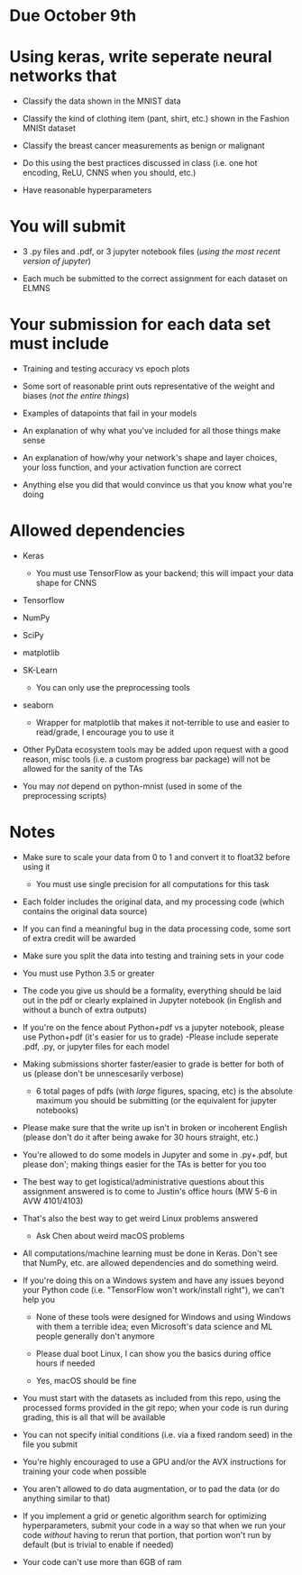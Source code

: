 # Due October 9th

# Using keras, write seperate neural networks that

* Classify the data shown in the MNIST data

* Classify the kind of clothing item (pant, shirt, etc.) shown in the Fashion MNISt dataset

* Classify the breast cancer measurements as benign or malignant

* Do this using the best practices discussed in class (i.e. one hot encoding, ReLU, CNNS when you should, etc.)

* Have reasonable hyperparameters

# You will submit

* 3 .py files and .pdf, or 3 jupyter notebook files (*using the most recent version of jupyter*)

* Each much be submitted to the correct assignment for each dataset on ELMNS

# Your submission for each data set must include

* Training and testing accuracy vs epoch plots

* Some sort of reasonable print outs representative of the weight and biases (*not the entire things*)

* Examples of datapoints that fail in your models

* An explanation of why what you've included for all those things make sense

* An explanation of how/why your network's shape and layer choices, your loss function, and your activation function are correct

* Anything else you did that would convince us that you know what you're doing

# Allowed dependencies

* Keras 

  * You must use TensorFlow as your backend; this will impact your data shape for CNNS

* Tensorflow

* NumPy

* SciPy

* matplotlib

* SK-Learn 
  * You can only use the preprocessing tools

* seaborn 

  * Wrapper for matplotlib that makes it not-terrible to use and easier to read/grade, I encourage you to use it

* Other PyData ecosystem tools may be added upon request with a good reason, misc tools (i.e. a custom progress bar package) will not be allowed for the sanity of the TAs

* You may *not* depend on python-mnist (used in some of the preprocessing scripts)

# Notes

* Make sure to scale your data from 0 to 1 and convert it to float32 before using it

  * You must use single precision for all computations for this task

* Each folder includes the original data, and my processing code (which contains the original data source)

* If you can find a meaningful bug in the data processing code, some sort of extra credit will be awarded

* Make sure you split the data into testing and training sets in your code

* You must use Python 3.5 or greater

* The code you give us should be a formality, everything should be laid out in the pdf or clearly explained in Jupyter notebook (in English and without a bunch of extra outputs)

* If you're on the fence about Python+pdf vs a jupyter notebook, please use Python+pdf (it's easier for us to grade)
-Please include seperate .pdf, .py, or jupyter files for each model

* Making submissions shorter faster/easier to grade is better for both of us (please don't be unnescesarily verbose)

  * 6 total pages of pdfs (with *large* figures, spacing, etc) is the absolute maximum you should be submitting (or the equivalent for jupyter notebooks)
  
* Please make sure that the write up isn't in broken or incoherent English (please don't do it after being awake for 30 hours straight, etc.)

* You're allowed to do some models in Jupyter and some in .py+.pdf, but please don'; making things easier for the TAs is better for you too

* The best way to get logistical/administrative questions about this assignment answered is to come to Justin's office hours (MW 5-6 in AVW 4101/4103)

* That's also the best way to get weird Linux problems answered 

  * Ask Chen about weird macOS problems

* All computations/machine learning must be done in Keras. Don't see that NumPy, etc. are allowed dependencies and do something weird.

* If you're doing this on a Windows system and have any issues beyond your Python code (i.e. "TensorFlow won't work/install right"), we can't help you

  * None of these tools were designed for Windows and using Windows with them a terrible idea; even Microsoft's data science and ML people generally don't anymore
  
  * Please dual boot Linux, I can show you the basics during office hours if needed
  
  * Yes, macOS should be fine
  
* You must start with the datasets as included from this repo, using the processed forms provided in the git repo; when your code is run during grading, this is all that will be available
  
* You can not specify initial conditions (i.e. via a fixed random seed) in the file you submit

* You're highly encouraged to use a GPU and/or the AVX instructions for training your code when possible

* You aren't allowed to do data augmentation, or to pad the data (or do anything similar to that)

* If you implement a grid or genetic algorithm search for optimizing hyperparameters, submit your code in a way so that when we run your code *without* having to rerun that portion, that portion won't run by default (but is trivial to enable if needed)
  
* Your code can't use more than 6GB of ram
